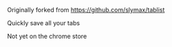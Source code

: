 Originally forked from https://github.com/slymax/tablist

Quickly save all your tabs

Not yet on the chrome store
